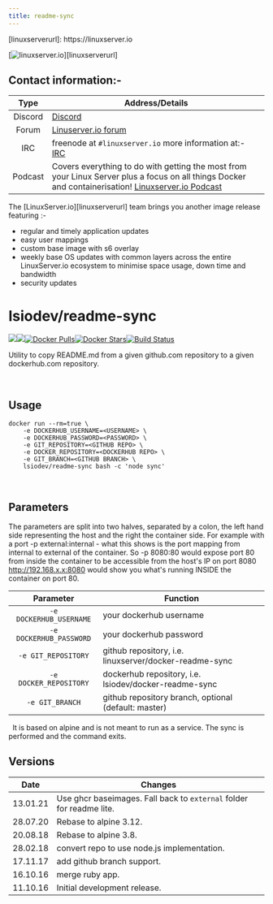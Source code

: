 ```yaml
---
title: readme-sync
---
```

<!-- DO NOT EDIT THIS FILE MANUALLY -->
<!-- Please read https://github.com/linuxserver/docker-readme-sync/blob/master/.github/CONTRIBUTING.md -->[linuxserverurl]: https://linuxserver.io
[forumurl]: https://forum.linuxserver.io
[ircurl]: https://www.linuxserver.io/irc/
[podcasturl]: https://www.linuxserver.io/podcast/
[appurl]: www.example.com
[hub]: https://hub.docker.com/r/lsiodev/readme-sync/


[![linuxserver.io](https://raw.githubusercontent.com/linuxserver/docker-templates/master/linuxserver.io/img/linuxserver_medium.png?v=4&s=4000)][linuxserverurl]


## Contact information:- 

| Type | Address/Details | 
| :---: | --- |
| Discord | [Discord](https://discord.gg/YWrKVTn) |
| Forum | [Linuserver.io forum][forumurl] |
| IRC | freenode at `#linuxserver.io` more information at:- [IRC][ircurl]
| Podcast | Covers everything to do with getting the most from your Linux Server plus a focus on all things Docker and containerisation! [Linuxserver.io Podcast][podcasturl] |


The [LinuxServer.io][linuxserverurl] team brings you another image release featuring :-

 + regular and timely application updates
 + easy user mappings
 + custom base image with s6 overlay
 + weekly base OS updates with common layers across the entire LinuxServer.io ecosystem to minimise space usage, down time and bandwidth
 + security updates

# lsiodev/readme-sync

[![](https://images.microbadger.com/badges/version/lsiodev/readme-sync.svg)](https://microbadger.com/images/lsiodev/readme-sync "Get your own version badge on microbadger.com")[![](https://images.microbadger.com/badges/image/lsiodev/readme-sync.svg)](https://microbadger.com/images/lsiodev/readme-sync "Get your own image badge on microbadger.com")[![Docker Pulls](https://img.shields.io/docker/pulls/lsiodev/readme-sync.svg)][hub][![Docker Stars](https://img.shields.io/docker/stars/lsiodev/readme-sync.svg)][hub][![Build Status](https://ci.linuxserver.io/buildStatus/icon?job=Docker-Builders/lsiodev/readme-sync-docker)](https://ci.linuxserver.io/job/Docker-Builders/job/lsiodev/job/readme-sync-docker/)

Utility to copy README.md from a given github.com repository to a given dockerhub.com repository.

&nbsp;

## Usage

```
docker run --rm=true \
    -e DOCKERHUB_USERNAME=<USERNAME> \
    -e DOCKERHUB_PASSWORD=<PASSWORD> \
    -e GIT_REPOSITORY=<GITHUB REPO> \
    -e DOCKER_REPOSITORY=<DOCKERHUB REPO> \
    -e GIT_BRANCH=<GITHUB BRANCH> \
    lsiodev/readme-sync bash -c 'node sync'

```

&nbsp;

## Parameters

The parameters are split into two halves, separated by a colon, the left hand side representing the host and the right the container side. 
For example with a port -p external:internal - what this shows is the port mapping from internal to external of the container.
So -p 8080:80 would expose port 80 from inside the container to be accessible from the host's IP on port 8080
http://192.168.x.x:8080 would show you what's running INSIDE the container on port 80.



| Parameter | Function |
| :---: | --- |
| `-e DOCKERHUB_USERNAME` | your dockerhub username |
| `-e DOCKERHUB_PASSWORD` | your dockerhub password |
| `-e GIT_REPOSITORY` | github repository, i.e. linuxserver/docker-readme-sync |
| `-e DOCKER_REPOSITORY` | dockerhub repository, i.e. lsiodev/docker-readme-sync |
| `-e GIT_BRANCH` | github repository branch, optional (default: master) |

&nbsp;
It is based on alpine and is not meant to run as a service. The sync is performed and the command exits.
&nbsp;

## Versions

|  Date | Changes |
| :---: | --- |
| 13.01.21 |  Use ghcr baseimages. Fall back to `external` folder for readme lite. |
| 28.07.20 |  Rebase to alpine 3.12. |
| 20.08.18 |  Rebase to alpine 3.8. |
| 28.02.18 |  convert repo to use node.js implementation. |
| 17.11.17 |  add github branch support. |
| 16.10.16 |  merge ruby app. |
| 11.10.16 |  Initial development release. |
